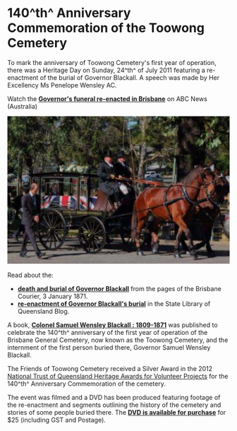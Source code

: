 # 140^th^ Anniversary Commemoration of the Toowong Cemetery

To mark the anniversary of Toowong Cemetery's first year of operation, there was a Heritage Day on Sunday, 24^th^ of July 2011 featuring a re-enactment of the burial of Governor Blackall. A speech was made by Her Excellency Ms Penelope Wensley AC. 

Watch the **[Governor's funeral re-enacted in Brisbane](https://youtu.be/8sdVuMGc_1s)** on ABC News (Australia) 

![Re-enactment of the burial of Governor Blackall](../assets/140-commemoration.png)

Read about the:

- **[death and burial of Governor Blackall](https://trove.nla.gov.au/newspaper/article/1295293)** from the pages of the Brisbane Courier, 3 January 1871.
- **[re-enactment of Governor Blackall's burial](https://www.slq.qld.gov.au/blog/toowong-cemetery-marks-140-years)** in the State Library of Queensland Blog.

A book, **[Colonel Samuel Wensley Blackall : 1809-1871](../assets/guides/samuel-blackall.pdf)** was published to celebrate the 140^th^ anniversary of the first year of operation of the Brisbane General Cemetery, now known as the Toowong Cemetery, and the internment of the first person buried there, Governor Samuel Wensley Blackall.

The Friends of Toowong Cemetery received a Silver Award in the 2012 [National Trust of Queensland Heritage Awards for Volunteer Projects](https://www.nationaltrustqld.org.au/what-we-do/heritage-awards) for the 140^th^ Anniversary Commemoration of the cemetery.

The event was filmed and a DVD has been produced featuring footage of the re-enactment and segments outlining the history of the cemetery and stories of some people buried there. The **[DVD is available for purchase](mailto://inquiries@fotc.org.au)** for $25 (including GST and Postage).
